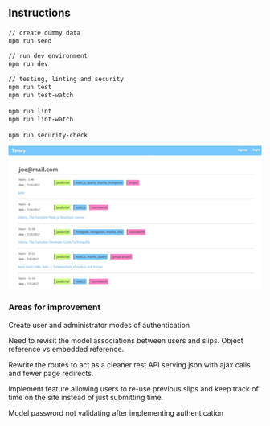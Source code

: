 ## Instructions

```
// create dummy data
npm run seed
```

```
// run dev environment
npm run dev
```

```
// testing, linting and security
npm run test
npm run test-watch

npm run lint
npm run lint-watch

npm run security-check
```

![screenshot](./public/images/portfolio_tstory.jpg)

### Areas for improvement

Create user and administrator modes of authentication

Need to revisit the model associations between users and slips. Object reference vs embedded reference.

Rewrite the routes to act as a cleaner rest API serving json with ajax calls and fewer page redirects.

Implement feature allowing users to re-use previous slips and keep track of time on the site instead of just submitting time.

Model password not validating after implementing authentication
